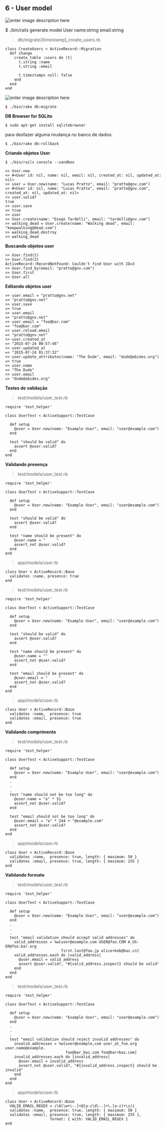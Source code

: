 
6 - User model
---------------


![enter image description here](https://softcover.s3.amazonaws.com/636/ruby_on_rails_tutorial_3rd_edition/images/figures/user_model_sketch.png)

$ ./bin/rails generate model User name:string email:string

> db/migrate/[timestamp]_create_users.rb

    class CreateUsers < ActiveRecord::Migration
      def change
        create_table :users do |t|
          t.string :name
          t.string :email
    
          t.timestamps null: false
        end
      end
    end

![enter image description here](https://softcover.s3.amazonaws.com/636/ruby_on_rails_tutorial_3rd_edition/images/figures/user_model_initial_3rd_edition.png)

    $ ./bin/rake db:migrate

**DB Browser for SQLite**

    $ sudo apt-get install sqlitebrowser
    
   para desfazer alguma mudança no banco de dados:

    $ ./bin/rake db:rollback

**Criando objetos User**

    $ ./bin/rails console --sandbox

    >> User.new
    => #<User id: nil, name: nil, email: nil, created_at: nil, updated_at: nil>
    >> user = User.new(name: "Lucas Pratto", email: "pratto@gnv.com")
    => #<User id: nil, name: "Lucas Pratto", email: "pratto@gnv.com", created_at: nil, updated_at: nil>
    >> user.valid?
    true
    >> user.save
    => true
    >> user
    >> User.create(name: "Diego Tardelli", email: "tardelli@gnv.com")
    >> walking_dead = User.create(name: "Walking dead", email: "keepwalking@dead.com")
    >> walking_dead.destroy
    >> walking_dead

**Buscando objetos user**

    >> User.find(1)
    >> User.find(3)
    ActiveRecord::RecordNotFound: Couldn't find User with ID=3
    >> User.find_by(email: "pratto@gnv.com")
    >> User.first
    >> User.all

**Editando objetos user**

    >> user.email = "pratto@gnv.net"
    => "pratto@gnv.net"
    >> user.save
    => true
    >> user.email
    => "pratto@gnv.net"
    >> user.email = "foo@bar.com"
    => "foo@bar.com"
    >> user.reload.email
    => "pratto@gnv.net"
    >> user.created_at
    => "2015-07-24 00:57:46"
    >> user.updated_at
    => "2015-07-24 01:37:32"
    >> user.update_attributes(name: "The Dude", email: "dude@abides.org")
    => true
    >> user.name
    => "The Dude"
    >> user.email
    => "dude@abides.org"

**Testes de validação**

> test/models/user_test.rb

    require 'test_helper'
    
    class UserTest < ActiveSupport::TestCase
    
      def setup
        @user = User.new(name: "Example User", email: "user@example.com")
      end
    
      test "should be valid" do
        assert @user.valid?
      end
    end

**Validando presença**

> test/models/user_test.rb

    require 'test_helper'

    class UserTest < ActiveSupport::TestCase
    
      def setup
        @user = User.new(name: "Example User", email: "user@example.com")
      end
    
      test "should be valid" do
        assert @user.valid?
      end
    
      test "name should be present" do
        @user.name = "     "
        assert_not @user.valid?
      end
    end

> app/models/user.rb

    class User < ActiveRecord::Base
      validates :name, presence: true
    end

> test/models/user_test.rb

    require 'test_helper'
    
    class UserTest < ActiveSupport::TestCase
    
      def setup
        @user = User.new(name: "Example User", email: "user@example.com")
      end
    
      test "should be valid" do
        assert @user.valid?
      end
    
      test "name should be present" do
        @user.name = ""
        assert_not @user.valid?
      end
    
      test "email should be present" do
        @user.email = "     "
        assert_not @user.valid?
      end
    end

> app/models/user.rb

    class User < ActiveRecord::Base
      validates :name,  presence: true
      validates :email, presence: true
    end

**Validando comprimento**

> test/models/user_test.rb

    require 'test_helper'
    
    class UserTest < ActiveSupport::TestCase
    
      def setup
        @user = User.new(name: "Example User", email: "user@example.com")
      end
      .
      .
      .
      test "name should not be too long" do
        @user.name = "a" * 51
        assert_not @user.valid?
      end
    
      test "email should not be too long" do
        @user.email = "a" * 244 + "@example.com"
        assert_not @user.valid?
      end
    end

> app/models/user.rb

    class User < ActiveRecord::Base
      validates :name,  presence: true, length: { maximum: 50 }
      validates :email, presence: true, length: { maximum: 255 }
    end

**Validando formato**

> test/models/user_test.rb

    require 'test_helper'
    
    class UserTest < ActiveSupport::TestCase
    
      def setup
        @user = User.new(name: "Example User", email: "user@example.com")
      end
      .
      .
      .
      test "email validation should accept valid addresses" do
        valid_addresses = %w[user@example.com USER@foo.COM A_US-ER@foo.bar.org
                             first.last@foo.jp alice+bob@baz.cn]
        valid_addresses.each do |valid_address|
          @user.email = valid_address
          assert @user.valid?, "#{valid_address.inspect} should be valid"
        end
      end
    end

> test/models/user_test.rb

    require 'test_helper'
    
    class UserTest < ActiveSupport::TestCase
    
      def setup
        @user = User.new(name: "Example User", email: "user@example.com")
      end
      .
      .
      .
      test "email validation should reject invalid addresses" do
        invalid_addresses = %w[user@example,com user_at_foo.org user.name@example.
                               foo@bar_baz.com foo@bar+baz.com]
        invalid_addresses.each do |invalid_address|
          @user.email = invalid_address
          assert_not @user.valid?, "#{invalid_address.inspect} should be invalid"
        end
      end
    end


> app/models/user.rb

    class User < ActiveRecord::Base
      VALID_EMAIL_REGEX = /\A[\w+\-.]+@[a-z\d\-.]+\.[a-z]+\z/i
      validates :name,  presence: true, length: { maximum: 50 }
      validates :email, presence: true, length: { maximum: 255 },
                        format: { with: VALID_EMAIL_REGEX }
    end










